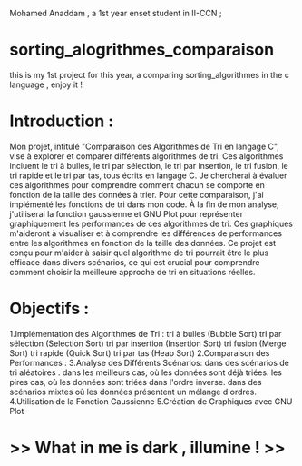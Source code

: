 Mohamed Anaddam , a 1st year enset student in II-CCN ;
# sorting_alogrithmes_comparaison
this is my 1st project for this year, a comparing sorting_algorithmes in the c language , enjoy it !
# Introduction :
Mon projet, intitulé "Comparaison des Algorithmes de Tri en langage C", vise à explorer et comparer différents algorithmes de tri. Ces algorithmes incluent le tri à bulles, le tri par sélection, le tri par insertion, le tri fusion, le tri rapide et le tri par tas, tous écrits en langage C.
Je chercherai à évaluer ces algorithmes pour comprendre comment chacun se comporte en fonction de la taille des données à trier. Pour cette comparaison, j'ai implémenté les fonctions de tri dans mon code.
À la fin de mon analyse, j'utiliserai la fonction gaussienne et GNU Plot pour représenter graphiquement les performances de ces algorithmes de tri. Ces graphiques m'aideront à visualiser et à comprendre les différences de performances entre les algorithmes en fonction de la taille des données.
Ce projet est conçu pour m'aider à saisir quel algorithme de tri pourrait être le plus efficace dans divers scénarios, ce qui est crucial pour comprendre comment choisir la meilleure approche de tri en situations réelles.
# Objectifs :
1.Implémentation des Algorithmes de Tri  :
	tri à bulles (Bubble Sort)
	tri par sélection (Selection Sort)
	tri par insertion (Insertion Sort)
	tri fusion (Merge Sort)
	tri rapide (Quick Sort)
	tri par tas  (Heap Sort)
2.Comparaison des Performances :
3.Analyse des Différents Scénarios:
	dans des scénarios de tri aléatoires .
	dans les meilleurs cas, où les données sont déjà triées.
	les pires cas, où les données sont triées dans l'ordre inverse.
	dans des scénarios mixtes où les données présentent un mélange d'ordres.
4.Utilisation de la Fonction Gaussienne
5.Création de Graphiques avec GNU Plot


# >> What in me is dark , illumine ! >>
